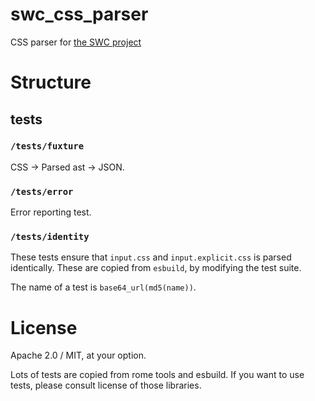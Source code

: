 # swc_css_parser

CSS parser for [the SWC project](https://swc.rs)

# Structure

## tests

### `/tests/fuxture`

CSS -> Parsed ast -> JSON.

### `/tests/error`

Error reporting test.

### `/tests/identity`

These tests ensure that `input.css` and `input.explicit.css` is parsed identically.
These are copied from `esbuild`, by modifying the test suite.

The name of a test is `base64_url(md5(name))`.

# License

Apache 2.0 / MIT, at your option.

Lots of tests are copied from rome tools and esbuild. If you want to use tests, please consult license of those libraries.
